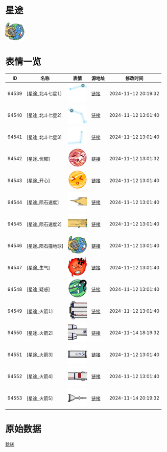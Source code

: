 # 星途

<img src="./cover.png" height="60" alt="cover" />

# 表情一览

|ID|名称|表情|源地址|修改时间|
|----|----|----|----|----|
|94539|[星途_北斗七星1]|<img src="./pic/094539_%5B星途_北斗七星1%5D.png" height="60" alt="北斗七星1"/>|[链接](https://i0.hdslb.com/bfs/garb/07271d3f72b7251b0e196ba154a7bf507cba7fc3.png)|2024-11-12 20:19:32|
|94540|[星途_北斗七星2]|<img src="./pic/094540_%5B星途_北斗七星2%5D.png" height="60" alt="北斗七星2"/>|[链接](https://i0.hdslb.com/bfs/garb/fb8dd4d1a0fe396ef39f41ff57eaed897d79dedf.png)|2024-11-12 13:01:40|
|94541|[星途_北斗七星3]|<img src="./pic/094541_%5B星途_北斗七星3%5D.png" height="60" alt="北斗七星3"/>|[链接](https://i0.hdslb.com/bfs/garb/242b7eff18629b6c4f57fe36c91ba72f8c4d7518.png)|2024-11-12 13:01:40|
|94542|[星途_忧郁]|<img src="./pic/094542_%5B星途_忧郁%5D.png" height="60" alt="忧郁"/>|[链接](https://i0.hdslb.com/bfs/garb/af6a04bcc465ec200edd98abda33e04462b7c6e1.png)|2024-11-12 13:01:32|
|94543|[星途_开心]|<img src="./pic/094543_%5B星途_开心%5D.png" height="60" alt="开心"/>|[链接](https://i0.hdslb.com/bfs/garb/28c015371117549204ee0331d9273325a7ab2bc8.png)|2024-11-12 13:01:40|
|94544|[星途_陨石速度]|<img src="./pic/094544_%5B星途_陨石速度%5D.png" height="60" alt="陨石速度"/>|[链接](https://i0.hdslb.com/bfs/garb/d17626cc3dbbd48d2dfca8dff193f7b1b2eabe85.png)|2024-11-12 13:01:40|
|94545|[星途_陨石速度2]|<img src="./pic/094545_%5B星途_陨石速度2%5D.png" height="60" alt="陨石速度2"/>|[链接](https://i0.hdslb.com/bfs/garb/fabd5b3c27356561cf8bebe031f2344cc24bf40e.png)|2024-11-12 13:01:40|
|94546|[星途_陨石撞地球]|<img src="./pic/094546_%5B星途_陨石撞地球%5D.png" height="60" alt="陨石撞地球"/>|[链接](https://i0.hdslb.com/bfs/garb/4eb884297581ebbfd8b32c9f7a29729ca21d25c0.png)|2024-11-12 13:01:40|
|94547|[星途_生气]|<img src="./pic/094547_%5B星途_生气%5D.png" height="60" alt="生气"/>|[链接](https://i0.hdslb.com/bfs/garb/009f5845f367ba6c47816c63814624741e0666e1.png)|2024-11-12 13:01:40|
|94548|[星途_疑惑]|<img src="./pic/094548_%5B星途_疑惑%5D.png" height="60" alt="疑惑"/>|[链接](https://i0.hdslb.com/bfs/garb/2ed7c91f30125eb38726d558709b2be73b7528cb.png)|2024-11-12 13:01:40|
|94549|[星途_火箭1]|<img src="./pic/094549_%5B星途_火箭1%5D.png" height="60" alt="火箭1"/>|[链接](https://i0.hdslb.com/bfs/garb/086988fbeddacb7ac4d30feee5f3d03cbd619b33.png)|2024-11-12 13:01:40|
|94550|[星途_火箭2]|<img src="./pic/094550_%5B星途_火箭2%5D.png" height="60" alt="火箭2"/>|[链接](https://i0.hdslb.com/bfs/garb/730d20d58f6b007b8801ceca5d73fd9397ebd97e.png)|2024-11-14 18:19:32|
|94551|[星途_火箭3]|<img src="./pic/094551_%5B星途_火箭3%5D.png" height="60" alt="火箭3"/>|[链接](https://i0.hdslb.com/bfs/garb/d4eb1b176e8813d0dce84094be911af5150955eb.png)|2024-11-12 13:01:40|
|94552|[星途_火箭4]|<img src="./pic/094552_%5B星途_火箭4%5D.png" height="60" alt="火箭4"/>|[链接](https://i0.hdslb.com/bfs/garb/2936e822019d4ac15addfbf88da5ac46ec30362a.png)|2024-11-12 13:01:40|
|94553|[星途_火箭5]|<img src="./pic/094553_%5B星途_火箭5%5D.png" height="60" alt="火箭5"/>|[链接](https://i0.hdslb.com/bfs/garb/66ca282cb7f38c1ee20ebd77a10f00f73b77fdc2.png)|2024-11-14 20:19:32|

# 原始数据

[跳转](./raw.json)

